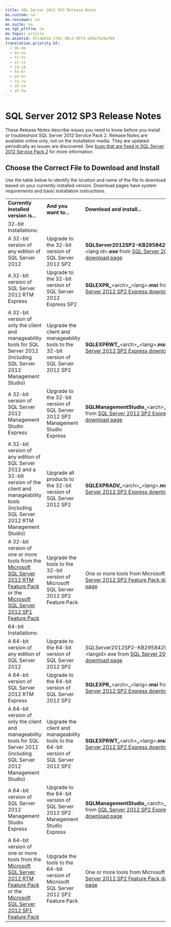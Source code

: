```yaml
---
title: SQL Server 2012 SP3 Release Notes
ms.custom: na
ms.reviewer: na
ms.suite: na
ms.tgt_pltfrm: na
ms.topic: article
ms.assetid: 47cde01b-170c-40c2-95fd-a95e75e9af9d
translation.priority.ht: 
  - de-de
  - es-es
  - fr-fr
  - it-it
  - ja-jp
  - ko-kr
  - pt-br
  - ru-ru
  - zh-cn
  - zh-tw
---
```

# SQL Server 2012 SP3 Release Notes
These Release Notes describe issues you need to know before you install or troubleshoot SQL Server 2012 Service Pack 2. Release Notes are available online only, not on the installation media. They are updated periodically as issues are discovered. See [bugs that are fixed in SQL Server 2012 Service Pack 2](http://support.microsoft.com/KB/2958429) for more information.  
  
## Choose the Correct File to Download and Install  
 Use the table below to identify the location and name of the file to download based on your currently installed version. Download pages have system requirements and basic installation instructions.  
  
||||  
|-|-|-|  
|**Currently installed version is...**|**And you want to...**|**Download and install...**|  
|32\-bit Installations:|||  
|A 32\-bit version of any edition of SQL Server 2012|Upgrade to the 32\-bit version of SQL Server 2012 SP2|**SQLServer2012SP2\-KB2958429\-**\<arch\>**\-**\<lang id\>**.exe** from [SQL Server 2012 SP2 download page](http://go.microsoft.com/fwlink/?LinkID=401006)|  
|A 32\-bit version of SQL Server 2012 RTM Express|Upgrade to the 32\-bit version of SQL Server 2012 Express SP2|**SQLEXPR\_**\<arch\>**\_**\<lang\>**.msi** from [SQL Server 2012 SP2 Express download page](http://go.microsoft.com/fwlink/?LinkID=401007)|  
|A 32\-bit version of only the client and manageability tools for SQL Server 2012 \(including SQL Server 2012 Management Studio\)|Upgrade the client and manageability tools to the 32\-bit version of SQL Server 2012 SP2|**SQLEXPRWT\_**\<arch\>**\_**\<lang\>**.msi** from [SQL Server 2012 SP2 Express download page](http://go.microsoft.com/fwlink/?LinkID=401007)|  
|A 32\-bit version of SQL Server 2012 Management Studio Express|Upgrade to the 32\-bit version of SQL Server 2012 SP2 Management Studio Express|**SQLManagementStudio\_**\<arch\>**\_**\<lang\>**.msi** from [SQL Server 2012 SP2 Express download page](http://go.microsoft.com/fwlink/?LinkID=401007)|  
|A 32\-bit version of any edition of SQL Server 2012 and a 32\-bit version of the client and manageability tools \(including SQL Server 2012 RTM Management Studio\)|Upgrade all products to the 32\-bit version of SQL Server 2012 SP2|**SQLEXPRADV\_**\<arch\>**\_**\<lang\>**.msi** from [SQL Server 2012 SP2 Express download page.](http://go.microsoft.com/fwlink/?LinkID=401007)|  
|A 32\-bit version of one or more tools from the [Microsoft SQL Server 2012 RTM Feature Pack](http://www.microsoft.com/download/details.aspx?id=29065) or the [Microsoft SQL Server 2012 SP1 Feature Pack](http://go.microsoft.com/fwlink/p/?LinkID=268266)|Upgrade the tools to the 32\-bit version of Microsoft SQL Server 2012 SP2 Feature Pack|One or more tools from Microsoft [SQL Server 2012 SP2 Feature Pack download page](http://go.microsoft.com/fwlink/?LinkID=401008)|  
|64\-bit Installations:|||  
|A 64\-bit version of any edition of SQL Server 2012|Upgrade to the 64\-bit version of SQL Server 2012 SP2|SQLServer2012SP2\-KB2958429\-\<arch\>\-\<langid\>.exe from [SQL Server 2012 SP2 download page](http://go.microsoft.com/fwlink/?LinkID=401006)|  
|A 64\-bit version of SQL Server 2012 RTM Express|Upgrade to the 64\-bit version of SQL Server 2012 SP2|**SQLEXPR\_**\<arch\>**\_**\<lang\>**.msi** from [SQL Server 2012 SP2 Express download page](http://go.microsoft.com/fwlink/?LinkID=401007)|  
|A 64\-bit version of only the client and manageability tools for SQL Server 2012 \(including SQL Server 2012 Management Studio\)|Upgrade the client and manageability tools to the 64\-bit version of SQL Server 2012 SP2|**SQLEXPRWT\_**\<arch\>**\_**\<lang\>**.msi** from [SQL Server 2012 SP2 Express download page](http://go.microsoft.com/fwlink/?LinkID=401007)|  
|A 64\-bit version of SQL Server 2012 Management Studio Express|Upgrade to the 64\-bit version of SQL Server 2012 SP2 Management Studio Express|**SQLManagementStudio\_**\<arch\>**\_**\<lang\>**.msi** from [SQL Server 2012 SP2 Express download page](http://go.microsoft.com/fwlink/?LinkID=401007)|  
|A 64\-bit version of one or more tools from the [Microsoft SQL Server 2012 RTM Feature Pack](http://www.microsoft.com/download/details.aspx?id=29065) or the [Microsoft SQL Server 2012 SP1 Feature Pack](http://go.microsoft.com/fwlink/p/?LinkID=268266)|Upgrade the tools to the 64\-bit version of Microsoft SQL Server 2012 SP2 Feature Pack|One or more tools from Microsoft [SQL Server 2012 SP2 Feature Pack download page](http://go.microsoft.com/fwlink/?LinkID=401008)|